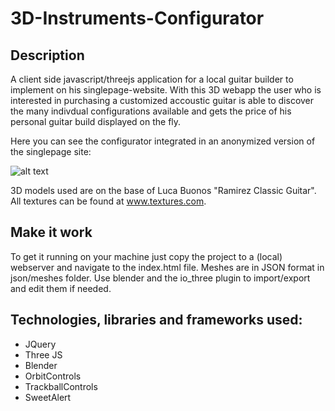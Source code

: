 # 3D-Instruments-Configurator

## Description
A client side javascript/threejs application for a local guitar builder to implement
on his singlepage-website. With this 3D webapp the user who is interested in purchasing a customized
accoustic guitar is able to discover the many indivdual configurations available and
gets the price of his personal guitar build displayed on the fly.

Here you can see the configurator integrated in an anonymized
version of the singlepage site:

![alt text](https://raw.githubusercontent.com/jroWebAndApp/3D-Instruments-Configurator/master/assets/configurator.gif)

3D models used are on the base of Luca Buonos "Ramirez Classic Guitar". All textures can be found at www.textures.com.

## Make it work
To get it running on your machine just copy the project to a (local) webserver and
navigate to the index.html file. Meshes are in JSON format in json/meshes folder. Use blender
and the io_three plugin to import/export and edit them if needed.

## Technologies, libraries and frameworks used:
  - JQuery
  - Three JS
  - Blender
  - OrbitControls
  - TrackballControls
  - SweetAlert
